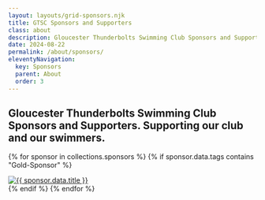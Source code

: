 ```yaml
---
layout: layouts/grid-sponsors.njk
title: GTSC Sponsors and Supporters
class: about
description: Gloucester Thunderbolts Swimming Club Sponsors and Supporters. Supporting our club and our swimmers.
date: 2024-08-22
permalink: /about/sponsors/
eleventyNavigation:
  key: Sponsors
  parent: About
  order: 3
---
```

## Gloucester Thunderbolts Swimming Club Sponsors and Supporters. Supporting our club and our swimmers.

{% for sponsor in collections.sponsors %}
  {% if sponsor.data.tags contains "Gold-Sponsor" %}
    <div class="sponsor">
      <a href="{{ sponsor.data.website }}" target="_blank">
        <img src="{{ sponsor.data.logo }}" alt="{{ sponsor.data.title }}" />
      </a>
    </div>
  {% endif %}
{% endfor %}

```


